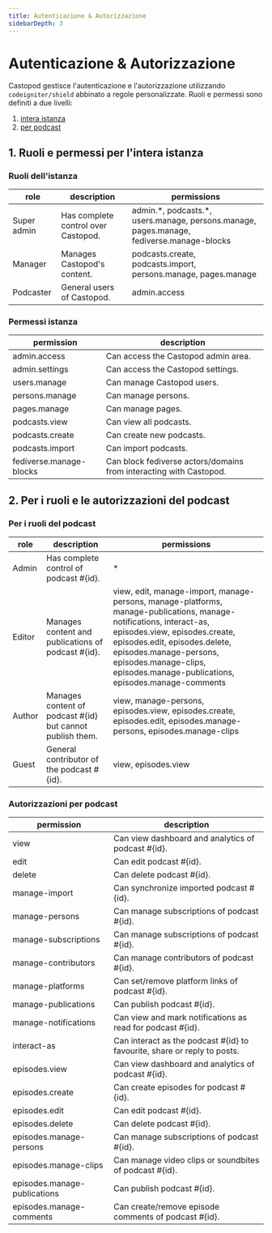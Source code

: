 ```yaml
---
title: Autenticazione & Autorizzazione
sidebarDepth: 3
---
```


# Autenticazione & Autorizzazione

Castopod gestisce l'autenticazione e l'autorizzazione utilizzando
`codeigniter/shield` abbinato a regole personalizzate. Ruoli e permessi sono
definiti a due livelli:

1. [intera istanza](#1-instance-wide-roles-and-permissions)
2. [per podcast](#2-per-podcast-roles-and-permissions)

## 1. Ruoli e permessi per l'intera istanza

### Ruoli dell'istanza

<!-- AUTH-INSTANCE-ROLES-LIST:START - Do not remove or modify this section -->

| role        | description                         | permissions                                                                                |
| ----------- | ----------------------------------- | ------------------------------------------------------------------------------------------ |
| Super admin | Has complete control over Castopod. | admin.\*, podcasts.\*, users.manage, persons.manage, pages.manage, fediverse.manage-blocks |
| Manager     | Manages Castopod's content.         | podcasts.create, podcasts.import, persons.manage, pages.manage                             |
| Podcaster   | General users of Castopod.          | admin.access                                                                               |

<!-- AUTH-INSTANCE-ROLES-LIST:END -->

### Permessi istanza

<!-- AUTH-INSTANCE-PERMISSIONS-LIST:START - Do not remove or modify this section -->

| permission              | description                                                        |
| ----------------------- | ------------------------------------------------------------------ |
| admin.access            | Can access the Castopod admin area.                                |
| admin.settings          | Can access the Castopod settings.                                  |
| users.manage            | Can manage Castopod users.                                         |
| persons.manage          | Can manage persons.                                                |
| pages.manage            | Can manage pages.                                                  |
| podcasts.view           | Can view all podcasts.                                             |
| podcasts.create         | Can create new podcasts.                                           |
| podcasts.import         | Can import podcasts.                                               |
| fediverse.manage-blocks | Can block fediverse actors/domains from interacting with Castopod. |

<!-- AUTH-INSTANCE-PERMISSIONS-LIST:END -->

## 2. Per i ruoli e le autorizzazioni del podcast

### Per i ruoli del podcast

<!-- AUTH-PODCAST-ROLES-LIST:START - Do not remove or modify this section -->

| role   | description                                               | permissions                                                                                                                                                                                                                                                                                 |
| ------ | --------------------------------------------------------- | ------------------------------------------------------------------------------------------------------------------------------------------------------------------------------------------------------------------------------------------------------------------------------------------- |
| Admin  | Has complete control of podcast #{id}.                    | \*                                                                                                                                                                                                                                                                                          |
| Editor | Manages content and publications of podcast #{id}.        | view, edit, manage-import, manage-persons, manage-platforms, manage-publications, manage-notifications, interact-as, episodes.view, episodes.create, episodes.edit, episodes.delete, episodes.manage-persons, episodes.manage-clips, episodes.manage-publications, episodes.manage-comments |
| Author | Manages content of podcast #{id} but cannot publish them. | view, manage-persons, episodes.view, episodes.create, episodes.edit, episodes.manage-persons, episodes.manage-clips                                                                                                                                                                         |
| Guest  | General contributor of the podcast #{id}.                 | view, episodes.view                                                                                                                                                                                                                                                                         |

<!-- AUTH-PODCAST-ROLES-LIST:END -->

### Autorizzazioni per podcast

<!-- AUTH-PODCAST-PERMISSIONS-LIST:START - Do not remove or modify this section -->

| permission                   | description                                                              |
| ---------------------------- | ------------------------------------------------------------------------ |
| view                         | Can view dashboard and analytics of podcast #{id}.                       |
| edit                         | Can edit podcast #{id}.                                                  |
| delete                       | Can delete podcast #{id}.                                                |
| manage-import                | Can synchronize imported podcast #{id}.                                  |
| manage-persons               | Can manage subscriptions of podcast #{id}.                               |
| manage-subscriptions         | Can manage subscriptions of podcast #{id}.                               |
| manage-contributors          | Can manage contributors of podcast #{id}.                                |
| manage-platforms             | Can set/remove platform links of podcast #{id}.                          |
| manage-publications          | Can publish podcast #{id}.                                               |
| manage-notifications         | Can view and mark notifications as read for podcast #{id}.               |
| interact-as                  | Can interact as the podcast #{id} to favourite, share or reply to posts. |
| episodes.view                | Can view dashboard and analytics of podcast #{id}.                       |
| episodes.create              | Can create episodes for podcast #{id}.                                   |
| episodes.edit                | Can edit podcast #{id}.                                                  |
| episodes.delete              | Can delete podcast #{id}.                                                |
| episodes.manage-persons      | Can manage subscriptions of podcast #{id}.                               |
| episodes.manage-clips        | Can manage video clips or soundbites of podcast #{id}.                   |
| episodes.manage-publications | Can publish podcast #{id}.                                               |
| episodes.manage-comments     | Can create/remove episode comments of podcast #{id}.                     |

<!-- AUTH-PODCAST-PERMISSIONS-LIST:END -->
